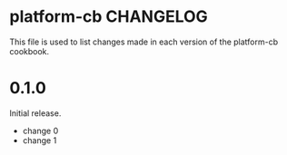 # platform-cb CHANGELOG

This file is used to list changes made in each version of the platform-cb cookbook.

# 0.1.0

Initial release.

- change 0
- change 1

